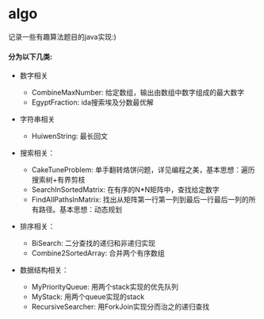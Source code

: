 algo 
===

记录一些有趣算法题目的java实现:)


#### 分为以下几类:

+ 数字相关

    - CombineMaxNumber: 给定数组，输出由数组中数字组成的最大数字
    - EgyptFraction: ida搜索埃及分数最优解
    
+ 字符串相关

    - HuiwenString: 最长回文
    
+ 搜索相关：

    - CakeTuneProblem: 单手翻转烙饼问题，详见编程之美，基本思想：遍历搜索树+有界剪枝
    - SearchInSortedMatrix: 在有序的N*N矩阵中，查找给定数字
    - FindAllPathsInMatrix: 找出从矩阵第一行第一列到最后一行最后一列的所有路径。基本思想：动态规划
    
+ 排序相关：

    - BiSearch: 二分查找的递归和非递归实现
    - Combine2SortedArray: 合并两个有序数组
    
+ 数据结构相关：

    - MyPriorityQueue: 用两个stack实现的优先队列
    - MyStack: 用两个queue实现的stack
    - RecursiveSearcher: 用ForkJoin实现分而治之的递归查找 
